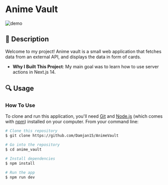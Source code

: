 # Anime Vault

![demo](https://i.ibb.co/KW8rhp4/animevault.png)

## 📝 Description

Welcome to my project! Anime vault is a small web application that fetches data from an external API, and displays the data in form of cards.

- **Why I Built This Project**: My main goal was to learn how to use server actions in Next.js 14.

## 🔍 Usage

### How To Use

To clone and run this application, you'll need [Git](https://git-scm.com) and [Node.js](https://nodejs.org/en/download/) (which comes with [npm](http://npmjs.com)) installed on your computer. From your command line:

```bash
# Clone this repository
$ git clone https://github.com/Damjan15/AnimeVault

# Go into the repository
$ cd anime_vault

# Install dependencies
$ npm install

# Run the app
$ npm run dev
```
